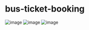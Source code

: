﻿# bus-ticket-booking
![image](https://user-images.githubusercontent.com/70647701/149926887-7bbf2676-78d0-4ab7-9716-22b20f8c6d61.png)
![image](https://user-images.githubusercontent.com/70647701/149926957-b70fdff2-c30b-4d95-bb18-951c650bdc87.png)
![image](https://user-images.githubusercontent.com/70647701/149927089-4012dc2b-aa64-4f40-bbfc-47ca02a0b593.png)
